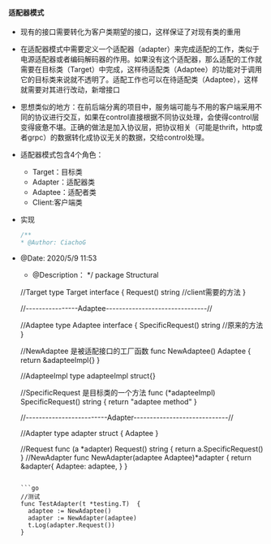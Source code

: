 #### 适配器模式

- 现有的接口需要转化为客户类期望的接口，这样保证了对现有类的重用

- 在适配器模式中需要定义一个适配器（adapter）来完成适配的工作，类似于电源适配器或者编码解码器的作用。如果没有这个适配器，那么适配的工作就需要在目标类（Target）中完成，这样待适配类（Adaptee）的功能对于调用它的目标类来说就不透明了。适配工作也可以在待适配类（Adaptee），这样就需要对其进行改动，新增接口

- 思想类似的地方：在前后端分离的项目中，服务端可能与不用的客户端采用不同的协议进行交互，如果在control直接根据不同协议处理，会使得control层变得疲惫不堪。正确的做法是加入协议层，把协议相关（可能是thrift，http或者grpc）的数据转化成协议无关的数据，交给control处理。

- 适配器模式包含4个角色：

  - Target：目标类
  - Adapter：适配器类
  - Adaptee：适配者类
  - Client:客户端类

- 实现

  ```go
  /**
  * @Author: CiachoG
* @Date: 2020/5/9 11:53
  * @Description：
   */
  package Structural
  
  //Target
  type Target interface {
  	Request() string  //client需要的方法
  }
  
  //----------------Adaptee-------------------------------//
  
  //Adaptee
  type Adaptee interface {
  	SpecificRequest() string //原来的方法
  }
  
  //NewAdaptee 是被适配接口的工厂函数
  func NewAdaptee() Adaptee {
  	return &adapteeImpl{}
  }
  
  //AdapteeImpl
  type adapteeImpl struct{}
  
  //SpecificRequest 是目标类的一个方法
  func (*adapteeImpl) SpecificRequest() string {
  	return "adaptee method"
  }
  
  
  //-------------------------Adapter-----------------------------//
  
  //Adapter
  type adapter struct {
  	Adaptee
  }
  
  //Request
  func (a *adapter) Request() string {
  	return a.SpecificRequest()
  }
  //NewAdapter
  func NewAdapter(adaptee Adaptee)*adapter  {
  	return &adapter{
  		Adaptee: adaptee,
  	}
  }
  
  ```
  
  ```go
  //测试
  func TestAdapter(t *testing.T)  {
  	adaptee := NewAdaptee()
  	adapter := NewAdapter(adaptee)
  	t.Log(adapter.Request())
  }
  ```
  
  